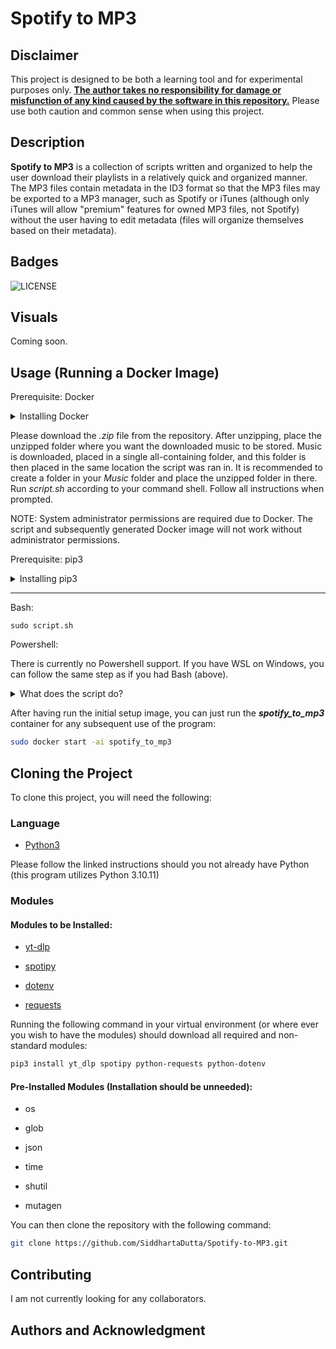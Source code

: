 # Spotify to MP3

## Disclaimer

This project is designed to be both a learning tool and for experimental purposes only. <u>**The author takes no responsibility for damage or misfunction of any kind caused by the software in this repository.**</u> Please use both caution and common sense when using this project.

## Description

**Spotify to MP3** is a collection of scripts written and organized to help the user download their playlists in a relatively quick and organized manner. The MP3 files contain metadata in the ID3 format so that the MP3 files may be exported to a MP3 manager, such as Spotify or iTunes (although only iTunes will allow "premium" features for owned MP3 files, not Spotify) without the user having to edit metadata (files will organize themselves based on their metadata).

## Badges
![LICENSE](https://img.shields.io/github/license/SiddhartaDutta/spotify-to-mp3)

## Visuals

Coming soon.

## Usage (Running a Docker Image)

Prerequisite: Docker

<details><summary>Installing Docker</summary>

Detailed instructions will come in the future. Please follow the instructions here instead: https://docs.docker.com/get-docker/

</details>

Please download the *.zip* file from the repository. After unzipping, place the unzipped folder where you want the downloaded music to be stored. Music is downloaded, placed in a single all-containing folder, and this folder is then placed in the same location the script was ran in. It is recommended to create a folder in your *Music* folder and place the unzipped folder in there. Run *script.sh* according to your command shell. Follow all instructions when prompted.

NOTE: System administrator permissions are required due to Docker. The script and subsequently generated Docker image will not work without administrator permissions.

Prerequisite: pip3

<details><summary>Installing pip3</summary>
Please enter the following command into your terminal (if you are not sure if you have pip3, it is safe to run this command still):
```
sudo apt install python3-pip
```
</details>

***
Bash:
```
sudo script.sh
```

Powershell:

There is currently no Powershell support. If you have WSL on Windows, you can follow the same step as if you had Bash (above).

<details><summary>What does the script do?</summary>
When you run the script, it first asks you for some required information so that the program can access your Spotify data and know where to save downloaded MP3 files. Afterwards, it creates a *.env* file to store this data (this data can later be edited through the main menu in the program). It then creates a Docker image with the required files and deletes all the downloaded files (you can also delete the *.zip* you downloaded earlier if you have not already, it is not needed after unzipping). You are now left with none of the files related to the program except for the generated Docker image. Running the Docker image with the instructions below will always run the program.
</details>

After having run the initial setup image, you can just run the ***spotify_to_mp3*** container for any subsequent use of the program:
```.sh
sudo docker start -ai spotify_to_mp3
```

## Cloning the Project
To clone this project, you will need the following:
### Language
* [Python3](https://www.python.org/downloads/) 

Please follow the linked instructions should you not already have Python (this program utilizes Python 3.10.11)
### Modules
#### Modules to be Installed:
* [yt-dlp](https://github.com/yt-dlp/yt-dlp)

* [spotipy](https://github.com/spotipy-dev/spotipy)

* [dotenv]()

* [requests]()

Running the following command in your virtual environment (or where ever you wish to have the modules) should download all required and non-standard modules:
```.sh
pip3 install yt_dlp spotipy python-requests python-dotenv
```

#### Pre-Installed Modules (Installation should be unneeded):
* os

* glob

* json

* time

* shutil

* mutagen

You can then clone the repository with the following command:
```.sh
git clone https://github.com/SiddhartaDutta/Spotify-to-MP3.git
```

## Contributing

I am not currently looking for any collaborators.

## Authors and Acknowledgment

